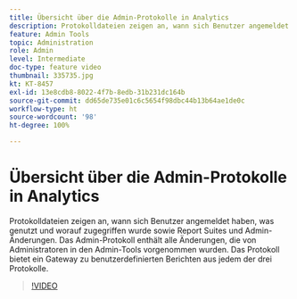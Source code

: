 ```yaml
---
title: Übersicht über die Admin-Protokolle in Analytics
description: Protokolldateien zeigen an, wann sich Benutzer angemeldet haben, was genutzt und worauf zugegriffen wurde sowie Report Suites und Admin-Änderungen. Das Admin-Protokoll enthält alle Änderungen, die von Administratoren in den Admin-Tools vorgenommen wurden. Das Protokoll bietet ein Gateway zu benutzerdefinierten Berichten aus jedem der drei Protokolle.
feature: Admin Tools
topic: Administration
role: Admin
level: Intermediate
doc-type: feature video
thumbnail: 335735.jpg
kt: KT-8457
exl-id: 13e8cdb8-8022-4f7b-8edb-31b231dc164b
source-git-commit: dd65de735e01c6c5654f98dbc44b13b64ae1de0c
workflow-type: ht
source-wordcount: '98'
ht-degree: 100%

---
```


# Übersicht über die Admin-Protokolle in Analytics

Protokolldateien zeigen an, wann sich Benutzer angemeldet haben, was genutzt und worauf zugegriffen wurde sowie Report Suites und Admin-Änderungen. Das Admin-Protokoll enthält alle Änderungen, die von Administratoren in den Admin-Tools vorgenommen wurden. Das Protokoll bietet ein Gateway zu benutzerdefinierten Berichten aus jedem der drei Protokolle.


>[!VIDEO](https://video.tv.adobe.com/v/335735/?quality=12&learn=on)
